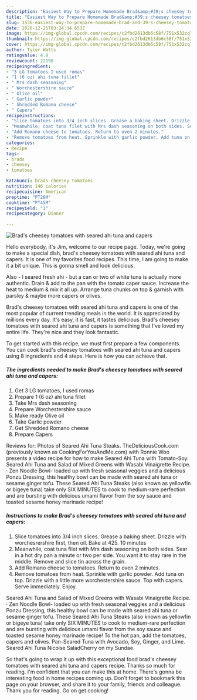 ```yaml
---
description: "Easiest Way to Prepare Homemade Brad&amp;#39;s cheesey tomatoes with seared ahi tuna and capers"
title: "Easiest Way to Prepare Homemade Brad&amp;#39;s cheesey tomatoes with seared ahi tuna and capers"
slug: 1536-easiest-way-to-prepare-homemade-brad-and-39-s-cheesey-tomatoes-with-seared-ahi-tuna-and-capers
date: 2020-12-25T03:24:34.653Z
image: https://img-global.cpcdn.com/recipes/c2fbd2613db6c58f/751x532cq70/brads-cheesey-tomatoes-with-seared-ahi-tuna-and-capers-recipe-main-photo.jpg
thumbnail: https://img-global.cpcdn.com/recipes/c2fbd2613db6c58f/751x532cq70/brads-cheesey-tomatoes-with-seared-ahi-tuna-and-capers-recipe-main-photo.jpg
cover: https://img-global.cpcdn.com/recipes/c2fbd2613db6c58f/751x532cq70/brads-cheesey-tomatoes-with-seared-ahi-tuna-and-capers-recipe-main-photo.jpg
author: Tyler Watts
ratingvalue: 4.8
reviewcount: 22190
recipeingredient:
- "3 LG tomatoes I used romas"
- "1 (6 oz) ahi tuna fillet"
- " Mrs dash seasoning"
- " Worchestershire sauce"
- " Olive oil"
- " Garlic powder"
- " Shredded Romano cheese"
- " Capers"
recipeinstructions:
- "Slice tomatoes into 3/4 inch slices. Grease a baking sheet. Drizzle with worchesrershire first, then oil. Bake at 425. 10 minutes"
- "Meanwhile, coat tuna filet with Mrs dash seasoning on both sides. Sear in a hot dry pan a minute or two per side. You want it to stay rare in the middle. Remove and slice tin across the grain."
- "Add Romano cheese to tomatoes. Return to oven 2 minutes."
- "Remove tomatoes from heat. Sprinkle with garlic powder. Add tuna on top. Drizzle with a little more worchestershire sauce. Top with capers. Serve immediately. Enjoy."
categories:
- Recipe
tags:
- brads
- cheesey
- tomatoes

katakunci: brads cheesey tomatoes 
nutrition: 146 calories
recipecuisine: American
preptime: "PT28M"
cooktime: "PT45M"
recipeyield: "1"
recipecategory: Dinner

---
```



![Brad&#39;s cheesey tomatoes with seared ahi tuna and capers](https://img-global.cpcdn.com/recipes/c2fbd2613db6c58f/751x532cq70/brads-cheesey-tomatoes-with-seared-ahi-tuna-and-capers-recipe-main-photo.jpg)

Hello everybody, it's Jim, welcome to our recipe page. Today, we're going to make a special dish, brad&#39;s cheesey tomatoes with seared ahi tuna and capers. It is one of my favorites food recipes. This time, I am going to make it a bit unique. This is gonna smell and look delicious.

Also - I seared fresh ahi - but a can or two of white tuna is actually more authentic. Drain &amp; add to the pan with the tomato caper sauce. Increase the heat to medium &amp; mix it all up. Arrange tuna chunks on top &amp; garnish with parsley &amp; maybe more capers or olives.

Brad&#39;s cheesey tomatoes with seared ahi tuna and capers is one of the most popular of current trending meals in the world. It is appreciated by millions every day. It's easy, it is fast, it tastes delicious. Brad&#39;s cheesey tomatoes with seared ahi tuna and capers is something that I've loved my entire life. They're nice and they look fantastic.


To get started with this recipe, we must first prepare a few components. You can cook brad&#39;s cheesey tomatoes with seared ahi tuna and capers using 8 ingredients and 4 steps. Here is how you can achieve that.

<!--inarticleads1-->

##### The ingredients needed to make Brad&#39;s cheesey tomatoes with seared ahi tuna and capers:

1. Get 3 LG tomatoes, I used romas
1. Prepare 1 (6 oz) ahi tuna fillet
1. Take  Mrs dash seasoning
1. Prepare  Worchestershire sauce
1. Make ready  Olive oil
1. Take  Garlic powder
1. Get  Shredded Romano cheese
1. Prepare  Capers


Reviews for: Photos of Seared Ahi Tuna Steaks. TheDeliciousCook.com (previously known as CookingForYouAndMe.com) with Ronnie Woo presents a video recipe for how to make Seared Ahi Tuna with Tomato-Soy. Seared Ahi Tuna and Salad of Mixed Greens with Wasabi Vinaigrette Recipe. · Zen Noodle Bowl- loaded up with fresh seasonal veggies and a delicious Ponzu Dressing, this healthy bowl can be made with seared ahi tuna or sesame ginger tofu. These Seared Ahi Tuna Steaks (also known as yellowfin or bigeye tuna) take only SIX MINUTES to cook to medium-rare perfection and are bursting with delicious umami flavor from the soy sauce and toasted sesame honey marinade recipe! 

<!--inarticleads2-->

##### Instructions to make Brad&#39;s cheesey tomatoes with seared ahi tuna and capers:

1. Slice tomatoes into 3/4 inch slices. Grease a baking sheet. Drizzle with worchesrershire first, then oil. Bake at 425. 10 minutes
1. Meanwhile, coat tuna filet with Mrs dash seasoning on both sides. Sear in a hot dry pan a minute or two per side. You want it to stay rare in the middle. Remove and slice tin across the grain.
1. Add Romano cheese to tomatoes. Return to oven 2 minutes.
1. Remove tomatoes from heat. Sprinkle with garlic powder. Add tuna on top. Drizzle with a little more worchestershire sauce. Top with capers. Serve immediately. Enjoy.


Seared Ahi Tuna and Salad of Mixed Greens with Wasabi Vinaigrette Recipe. · Zen Noodle Bowl- loaded up with fresh seasonal veggies and a delicious Ponzu Dressing, this healthy bowl can be made with seared ahi tuna or sesame ginger tofu. These Seared Ahi Tuna Steaks (also known as yellowfin or bigeye tuna) take only SIX MINUTES to cook to medium-rare perfection and are bursting with delicious umami flavor from the soy sauce and toasted sesame honey marinade recipe! To the hot pan, add the tomatoes, capers and olives. Pan-Seared Tuna with Avocado, Soy, Ginger, and Lime. Seared Ahi Tuna Nicoise SaladCherry on my Sundae. 

So that's going to wrap it up with this exceptional food brad&#39;s cheesey tomatoes with seared ahi tuna and capers recipe. Thanks so much for reading. I'm confident that you can make this at home. There's gonna be interesting food in home recipes coming up. Don't forget to bookmark this page on your browser, and share it to your family, friends and colleague. Thank you for reading. Go on get cooking!
